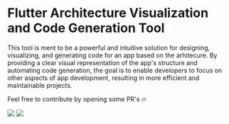 # Flutter Architecture Visualization and Code Generation Tool

This tool is ment to be a powerful and intuitive solution for designing, visualizing, and generating code for an app based on the arhitecure. By providing a clear visual representation of the app's structure and automating code generation, the goal is to enable developers to focus on other aspects of app development, resulting in more efficient and maintainable projects.


Feel free to contribute by opening some PR's :fire:

![](https://github.com/igniti0n/flutter_arhitect/blob/main/assets/preview.png)
![](https://github.com/igniti0n/flutter_arhitect/blob/main/assets/arch_preview.png)



